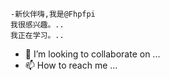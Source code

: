     -新伙伴嗨,我是@Fhpfpi
    我很感兴趣。..
    我正在学习。..
   - 💞️ I’m looking to collaborate on ...
  - 📫 How to reach me ...

<!---
Fhpfmi/Fhpfmi是一个突尼斯特殊的门户存储库,因为它的`阅读.md'(这个文件)出现在你的GUUUB配置文件上。
您可以点击预览链接查看您的更改。
--->
